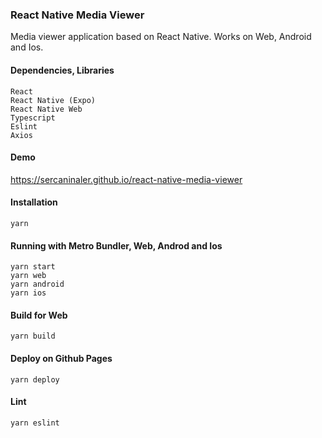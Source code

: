 ### React Native Media Viewer
Media viewer application based on React Native.
Works on Web, Android and Ios.

#### Dependencies, Libraries

```
React
React Native (Expo)
React Native Web
Typescript
Eslint
Axios
```

#### Demo

https://sercaninaler.github.io/react-native-media-viewer

#### Installation

```
yarn
```

#### Running with Metro Bundler, Web, Androd and Ios

```
yarn start
yarn web
yarn android
yarn ios
```

#### Build for Web

```
yarn build
```

#### Deploy on Github Pages

```
yarn deploy
```

#### Lint

```
yarn eslint
```
